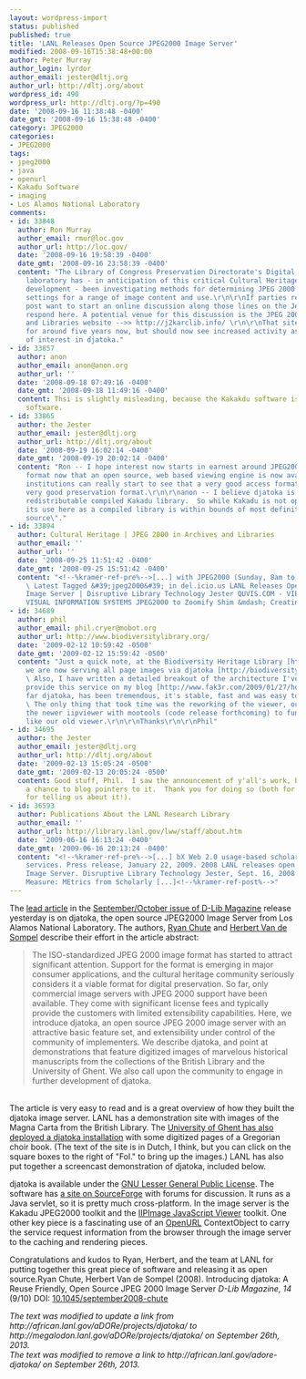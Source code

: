 ```yaml
---
layout: wordpress-import
status: published
published: true
title: 'LANL Releases Open Source JPEG2000 Image Server'
modified: 2008-09-16T15:38:48+00:00
author: Peter Murray
author_login: lyrdor
author_email: jester@dltj.org
author_url: http://dltj.org/about
wordpress_id: 490
wordpress_url: http://dltj.org/?p=490
date: '2008-09-16 11:38:48 -0400'
date_gmt: '2008-09-16 15:38:48 -0400'
category: JPEG2000
categories:
- JPEG2000
tags:
- jpeg2000
- java
- openurl
- Kakadu Software
- imaging
- Los Alamos National Laboratory
comments:
- id: 33848
  author: Ron Murray
  author_email: rmur@loc.gov
  author_url: http://loc.gov/
  date: '2008-09-16 19:58:39 -0400'
  date_gmt: '2008-09-16 23:58:39 -0400'
  content: "The Library of Congress Preservation Directorate's Digital Preservation
    laboratory has - in anticipation of this critical Cultural Heritage community
    development - been investigating methods for determining JPEG 2000 quality encoding
    settings for a range of image content and use.\r\n\r\nIf parties reading this
    post want to start an online discussion along those lines on the Jester, please
    respond here. A potential venue for this discussion is the JPEG 2000 in Archives
    and Libraries website -->> http://j2karclib.info/ \r\n\r\nThat site has been around
    for around five years now, but should now see increased activity as a function
    of interest in djatoka."
- id: 33857
  author: anon
  author_email: anon@anon.org
  author_url: ''
  date: '2008-09-18 07:49:16 -0400'
  date_gmt: '2008-09-18 11:49:16 -0400'
  content: Thsi is slightly misleading, because the Kakakdu software is not open source
    software.
- id: 33865
  author: the Jester
  author_email: jester@dltj.org
  author_url: http://dltj.org/about
  date: '2008-09-19 16:02:14 -0400'
  date_gmt: '2008-09-19 20:02:14 -0400'
  content: "Ron -- I hope interest now starts in earnest around JPEG2000 as an access
    format now that an open source, web based viewing engine is now available.  Then
    institutions can really start to see that a very good access format is also a
    very good preservation format.\r\n\r\nanon -- I believe djatoka is using a freely
    redistributable compiled Kakadu library.  So while Kakadu is not open source itself,
    its use here as a compiled library is within bounds of most definitions of \"open
    source\"."
- id: 33894
  author: Cultural Heritage | JPEG 2000 in Archives and Libraries
  author_email: ''
  author_url: ''
  date: '2008-09-25 11:51:42 -0400'
  date_gmt: '2008-09-25 15:51:42 -0400'
  content: "<!--%kramer-ref-pre%-->[...] with JPEG2000 (Sunday, 8am to 10am) more
    \ Latest Tagged &#39;jpeg2000&#39; in del.icio.us LANL Releases Open Source JPEG2000
    Image Server | Disruptive Library Technology Jester QUVIS.COM - VIEW - QUALITY
    VISUAL INFORMATION SYSTEMS JPEG2000 to Zoomify Shim &mdash; Creating JPEG [...]<!--%kramer-ref-post%-->"
- id: 34689
  author: phil
  author_email: phil.cryer@mobot.org
  author_url: http://www.biodiversitylibrary.org/
  date: '2009-02-12 10:59:42 -0500'
  date_gmt: '2009-02-12 15:59:42 -0500'
  content: "Just a quick note, at the Biodiversity Heritage Library [http://www.biodiversitylibrary.org/]
    we are now serving all page images via djatoka [http://biodiversitylibrary.blogspot.com/2009/01/now-serving-all-page-images-via-djatoka.html].
    \ Also, I have written a detailed breakout of the architecture I've designed to
    provide this service on my blog [http://www.fak3r.com/2009/01/27/howto-serve-jpeg2000-images-with-a-scalable-infrastructure/]\r\n\r\nSo
    far djatoka, has been tremendous, it's stable, fast and was easy to implement.
    \ The only thing that took time was the reworking of the viewer, our dev reworked
    the newer iipviewer with mootools (code release forthcoming) to function more
    like our old viewer.\r\n\r\nThanks\r\n\r\nPhil"
- id: 34695
  author: the Jester
  author_email: jester@dltj.org
  author_url: http://dltj.org/about
  date: '2009-02-13 15:05:24 -0500'
  date_gmt: '2009-02-13 20:05:24 -0500'
  content: Good stuff, Phil.  I saw the announcement of y'all's work, but didn't have
    a chance to blog pointers to it.  Thank you for doing so (both for the work and
    for telling us about it!).
- id: 36593
  author: Publications About the LANL Research Library
  author_email: ''
  author_url: http://library.lanl.gov/lww/staff/about.htm
  date: '2009-06-16 16:13:24 -0400'
  date_gmt: '2009-06-16 20:13:24 -0400'
  content: "<!--%kramer-ref-pre%-->[...] bX Web 2.0 usage-based scholarly recommendation
    services. Press release, January 22, 2009. 2008 LANL releases open source JPEG2000
    Image Server. Disruptive Library Technology Jester, Sept. 16, 2008.  MESUR For
    Measure: MEtrics from Scholarly [...]<!--%kramer-ref-post%-->"
---
```

<p>The <a href="http://www.dlib.org/dlib/september08/chute/09chute.html" title="Introducing djatoka: A Reuse Friendly, Open Source JPEG 2000 Image Server">lead article</a> in the <a href="http://www.dlib.org/dlib/september08/09contents.html" title="D-Lib Magazine (September/October 2008)">September/October issue of D-Lib Magazine</a> release yesterday is on <span class="removed_link" title="http://megalodon.lanl.gov/aDORe/projects/djatoka/">djatoka</span>, the open source JPEG2000 Image Server from Los Alamos National Laboratory.  The authors, <a href="http://www.dlib.org/dlib/september08/authors/09authors.html#CHUTE" title="Ryan Chute&#039;s bio a D-Lib Magazine">Ryan Chute</a> and <a href="http://www.dlib.org/dlib/september08/authors/09authors.html#VANDESOMPEL" title="Herbert Van de Sompel&#039;s bio at D-Lib Magazine">Herbert Van de Sompel</a> describe their effort in the article abstract:</p>
<blockquote><p>The ISO-standardized JPEG 2000 image format has started to attract significant attention. Support for the format is emerging in major consumer applications, and the cultural heritage community seriously considers it a viable format for digital preservation. So far, only commercial image servers with JPEG 2000 support have been available. They come with significant license fees and typically provide the customers with limited extensibility capabilities. Here, we introduce djatoka, an open source JPEG 2000 image server with an attractive basic feature set, and extensibility under control of the community of implementers. We describe djatoka, and point at demonstrations that feature digitized images of marvelous historical manuscripts from the collections of the British Library and the University of Ghent. We also call upon the community to engage in further development of djatoka.</p></blockquote>
<p><!--break--><br />
The article is very easy to read and is a great overview of how they built the djatoka image server.  LANL has a <span class="removed_link" title="http://african.lanl.gov/adore-djatoka/">demonstration site</span> with images of the Magna Carta from the British Library.  The <a href="http://www.antifonarium-tsgrooten.be/highlights.htm" title="Universiteitsbibliotheek Gent | Antifonarium Tsgrooten">University of Ghent has also deployed a djatoka installation</a> with some digitized pages of a Gregorian choir book.  (The text of the site is in Dutch, I think, but you can click on the square boxes to the right of "Fol." to bring up the images.)  LANL has also put together a screencast demonstration of djatoka, included below.</p>
<p>djatoka is available under the <a href="http://www.gnu.org/copyleft/lesser.html" title="About the GNU Lesser General Public License">GNU Lesser General Public License</a>.  The software has <a href="http://sourceforge.net/projects/djatoka" title="SourceForge.net: djatoka">a site on SourceForge</a> with forums for discussion.  It runs as a Java servlet, so it is pretty much cross-platform.  In the image server is the Kakadu JPEG2000 toolkit and the <a href="http://iipimage.sourceforge.net/" title="SourceForge.net: IIPImage">IIPImage JavaScript Viewer</a> toolkit.  One other key piece is a fascinating use of an <a href="http://en.wikipedia.org/wiki/OpenURL" title="OpenURL - Wikipedia">OpenURL</a> ContextObject to carry the service request information from the browser through the image server to the caching and rendering pieces.</p>
<p>Congratulations and kudos to Ryan, Herbert, and the team at LANL for putting together this great piece of software and releasing it as open source.<span class="Z3988" title="ctx_ver=Z39.88-2004&#038;rft_val_fmt=info%3Aofi%2Ffmt%3Akev%3Amtx%3Ajournal&#038;rft.jtitle=D-Lib+Magazine&#038;rft.id=info:DOI/10.1045%2Fseptember2008-chute&#038;rft.atitle=Introducing+djatoka%3A+A+Reuse+Friendly%2C+Open+Source+JPEG+2000+Image+Server&#038;rft.date=2008&#038;rft.volume=14&#038;rft.issue=9%2F10&#038;rft.spage=&#038;rft.epage=&#038;rft.artnum=http%3A%2F%2Fwww.dlib.org%2Fdlib%2Fseptember08%2Fchute%2F09chute.html&#038;rft.au=Ryan+Chute&#038;rft.au=Herbert+Van+de+Sompel&#038;bpr3.included=1&#038;bpr3.tags=Computer+Science%2CHuman-Computer+Interaction">Ryan Chute, Herbert Van de Sompel (2008). Introducing djatoka: A Reuse Friendly, Open Source JPEG 2000 Image Server <span style="font-style: italic;">D-Lib Magazine, 14</span> (9/10) DOI: <a rev="review" href="http://dx.doi.org/10.1045/september2008-chute" title="Handle Redirect">10.1045/september2008-chute</a></span></p>
<p style="padding:0;margin:0;font-style:italic;">The text was modified to update a link from http://african.lanl.gov/aDORe/projects/djatoka/ to http://megalodon.lanl.gov/aDORe/projects/djatoka/ on September 26th, 2013.</p>
<p style="padding:0;margin:0;font-style:italic;" class="removed_link">The text was modified to remove a link to http://african.lanl.gov/adore-djatoka/ on September 26th, 2013.</p>
